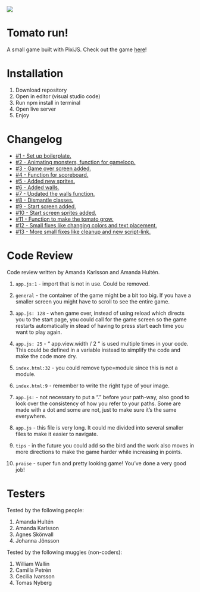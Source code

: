 <img src="https://media.giphy.com/media/XfGxvPXC4SYUvw5iAh/giphy.gif">

# Tomato run!

A small game built with PixiJS. Check out the game [here](https://tomatorun.netlify.app/)!

# Installation

1. Download repository
2. Open in editor (visual studio code)
3. Run npm install in terminal
4. Open live server
5. Enjoy

# Changelog

-   [#1 - Set up boilerplate.](https://github.com/alicenyberg/game/pull/1)
-   [#2 - Animating monsters, function for gameloop.](https://github.com/alicenyberg/game/pull/2)
-   [#3 - Game over screen added.](https://github.com/alicenyberg/game/pull/3)
-   [#4 - Function for scoreboard.](https://github.com/alicenyberg/game/pull/4)
-   [#5 - Added new sprites.](https://github.com/alicenyberg/game/pull/5)
-   [#6 - Added walls.](https://github.com/alicenyberg/game/pull/7)
-   [#7 - Updated the walls function.](https://github.com/alicenyberg/game/pull/8)
-   [#8 - Dismantle classes.](https://github.com/alicenyberg/game/pull/9)
-   [#9 - Start screen added.](https://github.com/alicenyberg/game/pull/11)
-   [#10 - Start screen sprites added.](https://github.com/alicenyberg/game/pull/12)
-   [#11 - Function to make the tomato grow.](https://github.com/alicenyberg/game/pull/13)
-   [#12 - Small fixes like changing colors and text placement.](https://github.com/alicenyberg/game/pull/14)
-   [#13 - More small fixes like cleanup and new script-link.](https://github.com/alicenyberg/game/pull/16)


# Code Review

Code review written by Amanda Karlsson and Amanda Hultén.

1. `app.js:1` - import that is not in use. Could be removed. 

2. `general` - the container of the game might be a bit too big. If you have a smaller screen you might have to scroll to see the entire game. 

3. `app.js: 128` - when game over, instead of using reload which directs you to the start page, you could call for the game screen so the game restarts automatically in stead of having to press start each time you want to play again. 

4. `app.js: 25` - “ app.view.width / 2 “ is used multiple times in your code. This could be defined in a variable instead to simplify the code and make the code more dry. 

5. `index.html:32` - you could remove type=module since this is not a module. 

6.  `index.html:9` - remember to write the right type of your image. 

7.  `app.js:` - not necessary to put a “.” before your path-way, also good to look over the consistency of how you refer to your paths. Some are made with a dot and some are not, just to make sure it’s the same everywhere. 

8. `app.js` - this file is very long. It could me divided into several smaller files to make it easier to navigate. 

9. `tips` - in the future you could add so the bird and the work also moves in more directions to make the game harder while increasing in points. 

10. `praise` - super fun and pretty looking game! You’ve done a very good job!

# Testers

Tested by the following people:

1. Amanda Hultén
2. Amanda Karlsson
3. Agnes Skönvall
4. Johanna Jönsson

Tested by the following muggles (non-coders):

1. William Wallin   
2. Camilla Petrén
3. Cecilia Ivarsson
4. Tomas Nyberg
